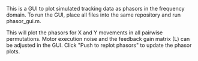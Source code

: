 This is a GUI to plot simulated tracking data as phasors in the frequency domain. To run the GUI, place all files into the same repository and run phasor_gui.m.

This will plot the phasors for X and Y movements in all pairwise permutations. Motor execution noise and the feedback gain matrix (L) can be adjusted in the GUI. Click "Push to replot phasors" to update the phasor plots.